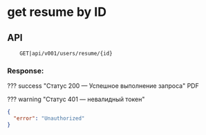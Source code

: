 # get resume by ID

## API

```
    GET|api/v001/users/resume/{id}
```

### Response:

??? success "Статус 200 — Успешное выполнение запроса" PDF



??? warning "Статус 401 — невалидный токен"

```json
{
  "error": "Unauthorized"
}
```



